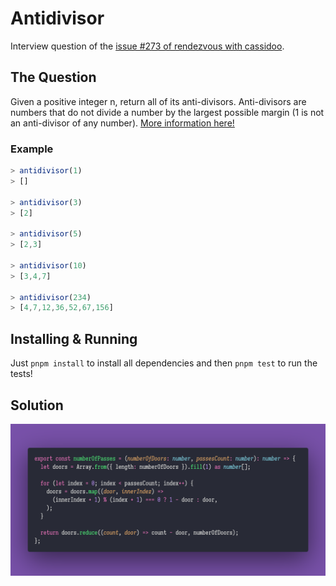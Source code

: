 # Antidivisor

Interview question of the [issue #273 of rendezvous with cassidoo](https://buttondown.email/cassidoo/archive/i-dont-think-of-all-the-misery-but-of-the-beauty-4964/).

## The Question

Given a positive integer n, return all of its anti-divisors. Anti-divisors are numbers that do not divide a number by the largest possible margin (1 is not an anti-divisor of any number). [More information here!](https://oeis.org/A066272/a066272a.html)

### Example

```js
> antidivisor(1)
> []

> antidivisor(3)
> [2]

> antidivisor(5)
> [2,3]

> antidivisor(10)
> [3,4,7]

> antidivisor(234)
> [4,7,12,36,52,67,156]
```

## Installing & Running

Just `pnpm install` to install all dependencies and then `pnpm test` to run the tests!

## Solution

![Code Polaroid](./code.png)
